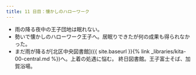 ```yaml
---
title: 11 日目：懐かしのハローワーク
---
```


* 雨の降る夜中の王子団地は眠れない。
* 勢いで懐かしのハローワーク王子へ。居眠りできたが何の成果も得られなかった。
* まだ雨が降るが[北区中央図書館]({{ site.baseurl }}{% link _libraries/kita-00-central.md %})へ。上着の処遇に悩む。
  終日図書館。王子富士そば、加賀浴場。
